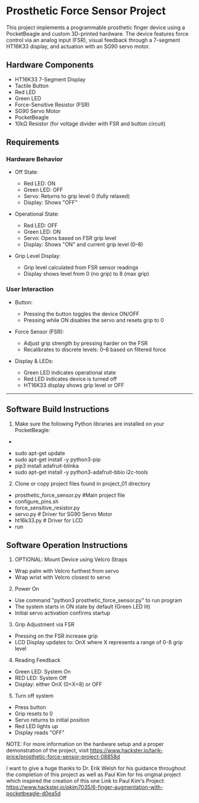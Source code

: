 # Prosthetic Force Sensor Project

This project implements a programmable prosthetic finger device using a PocketBeagle and custom 3D-printed hardware. The device features force control via an analog input (FSR), visual feedback through a 7-segment HT16K33 display, and actuation with an SG90 servo motor.

## Hardware Components

- HT16K33 7-Segment Display
- Tactile Button
- Red LED
- Green LED
- Force-Sensitive Resistor (FSR)
- SG90 Servo Motor
- PocketBeagle
- 10kΩ Resistor (for voltage divider with FSR and button circuit)

## Requirements

### Hardware Behavior

- Off State:
  - Red LED: ON
  - Green LED: OFF
  - Servo: Returns to grip level 0 (fully relaxed)
  - Display: Shows "OFF"

- Operational State:
  - Red LED: OFF
  - Green LED: ON
  - Servo: Opens based on FSR grip level
  - Display: Shows "ON" and current grip level (0–8)

- Grip Level Display:
  - Grip level calculated from FSR sensor readings
  - Display shows level from 0 (no grip) to 8 (max grip)


### User Interaction

- Button:
  - Pressing the button toggles the device ON/OFF
  - Pressing while ON disables the servo and resets grip to 0

- Force Sensor (FSR):
  - Adjust grip strength by pressing harder on the FSR
  - Recalibrates to discrete levels: 0–8 based on filtered force

- Display & LEDs:
  - Green LED indicates operational state
  - Red LED indicates device is turned off
  - HT16K33 display shows grip level or OFF

---



## Software Build Instructions

1. Make sure the following Python libraries are installed on your PocketBeagle:
  - ```bash
  - sudo apt-get update
  - sudo apt-get install -y python3-pip
  - pip3 install adafruit-blinka
  - sudo apt-get install -y python3-adafruit-bbio i2c-tools
2. Clone or copy project files found in project_01 directory
  - prosthetic_force_sensor.py #Main project file
  - configure_pins.sh
  - force_sensitive_resistor.py
  - servo.py # Driver for SG90 Servo Motor
  - ht16k33.py # Driver for LCD
  - run
## Software Operation Instructions

1. OPTIONAL: Mount Device using Velcro Straps
  - Wrap palm with Velcro furthest from servo
  - Wrap wrist with Velcro closest to servo
2. Power On
  - Use command "python3 prosthetic_force_sensor.py" to run program
  - The system starts in ON state by default (Green LED lit)
  - Initial servo activation confirms startup
3. Grip Adjustment via FSR
  - Pressing on the FSR increase grip
  - LCD Display updates to: OnX where X represents a range of 0-8 grip level
4. Reading Feedback
  - Green LED: System On
  - RED LED: System Off
  - Display: either OnX (0<X<8) or OFF
5. Turn off system
  - Press button
  - Grip resets to 0
  - Servo returns to initial position
  - Red LED lights up
  - Display reads "OFF"

NOTE: For more information on the hardware setup and a proper demonstration of the project, visit https://www.hackster.io/tarik-price/prosthetic-force-sensor-project-08858d


I want to give a huge thanks to Dr. Erik Welsh for his guidance throughout the completion of this project as well as Paul Kim for his original project which inspired the creation of this one
Link to Paul Kim's Project: https://www.hackster.io/pkim7035/6-finger-augmentation-with-pocketbeagle-d0ea5d



